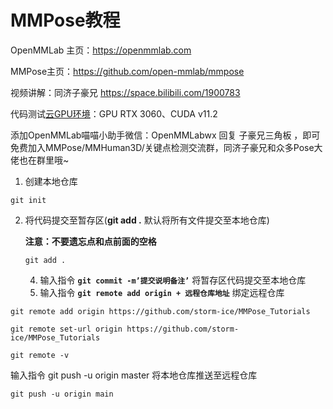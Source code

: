 # MMPose教程

OpenMMLab 主页：https://openmmlab.com

MMPose主页：https://github.com/open-mmlab/mmpose

视频讲解：同济子豪兄 https://space.bilibili.com/1900783

代码测试[云GPU环境](https://featurize.cn?s=d7ce99f842414bfcaea5662a97581bd1)：GPU RTX 3060、CUDA v11.2

添加OpenMMLab喵喵小助手微信：OpenMMLabwx 回复 子豪兄三角板 ，即可免费加入MMPose/MMHuman3D/关键点检测交流群，同济子豪兄和众多Pose大佬也在群里哦~

1. 创建本地仓库

```
git init 
```

2. 将代码提交至暂存区(**git add .** 默认将所有文件提交至本地仓库)

   **注意：不要遗忘点和点前面的空格**

   ```
   git add .
   ```

   4. 输入指令 **`git commit -m’提交说明备注’`** 将暂存区代码提交至本地仓库
   5. 输入指令 **`git remote add origin + 远程仓库地址`** 绑定远程仓库

```
git remote add origin https://github.com/storm-ice/MMPose_Tutorials
```

```
git remote set-url origin https://github.com/storm-ice/MMPose_Tutorials
```

```
git remote -v
```


输入指令 git push -u origin master 将本地仓库推送至远程仓库
```
git push -u origin main
```

